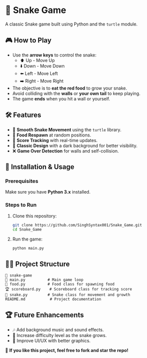 # 🐍 Snake Game

A classic Snake game built using Python and the `turtle` module.

## 🎮 How to Play

- Use the **arrow keys** to control the snake:
  - ⬆️ Up - Move Up
  - ⬇️ Down - Move Down
  - ⬅️ Left - Move Left
  - ➡️ Right - Move Right
- The objective is to **eat the red food** to grow your snake.
- Avoid colliding with the **walls** or **your own tail** to keep playing.
- The game **ends** when you hit a wall or yourself.

## 🛠 Features

- 🐢 **Smooth Snake Movement** using the `turtle` library.
- 🍎 **Food Respawn** at random positions.
- 🌊 **Score Tracking** with real-time updates.
- 🎨 **Classic Design** with a dark background for better visibility.
- ❌ **Game Over Detection** for walls and self-collision.

## 🚀 Installation & Usage

### Prerequisites
Make sure you have **Python 3.x** installed.

### Steps to Run
1. Clone this repository:
   ```sh
   git clone https://github.com/SinghSyntax001/Snake_Game.git
   cd Snake_Game
   ```
2. Run the game:
   ```sh
   python main.py
   ```

## 💁‍♂️ Project Structure

```
📂 snake-game
🐍 main.py          # Main game loop
🍏 food.py          # Food class for spawning food
🏆 scoreboard.py    # Scoreboard class for tracking score
🐍 snake.py         # Snake class for movement and growth
README.md           # Project documentation
```

## 🏆 Future Enhancements

- 🎶 Add background music and sound effects.
- 🔄 Increase difficulty level as the snake grows.
- 🎨 Improve UI/UX with better graphics.


🌟 **If you like this project, feel free to fork and star the repo!**


